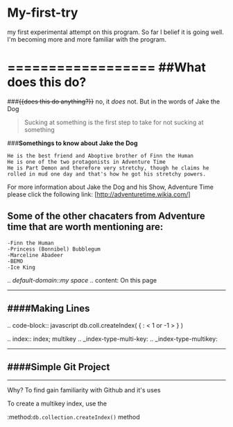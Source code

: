# My-first-try
my first experimental attempt on this program. 
So far I belief it is going well. I'm becoming more and more familiar with the program. 


==================
##What does this do?
==================
###~~{{does this do anything?}}~~ no, it _does_ not. 
But in the words of Jake the Dog 
>Sucking at something is the first step to take for not sucking at something 

###**Somethings to know about Jake the Dog**

```
He is the best friend and Aboptive brother of Finn the Human  
He is one of the two protagonists in Adventure Time 
He is Part Demon and therefore very stretchy, though he claims he rolled in mud one day and that's how he got his stretchy powers. 
```
For more information about Jake the Dog and his Show, Adventure Time please click the following link:
[http://adventuretime.wikia.com/] 

Some of the other chacaters from Adventure time that are worth mentioning are:
------------------------------------------------------------------------------
```
-Finn the Human 
-Princess (Bonnibel) Bubblegum
-Marceline Abadeer
-BEMO
-Ice King
```



.. *default-domain::my space*
.. content: On this page

______________________
####**Making Lines** 
----------------------


.. code-block:: javascript
db.coll.createIndex( { <field>: < 1 or -1 > } )


.. index:: index; multikey
.. _index-type-multi-key:
.. _index-type-multikey:

_________________________
####Simple Git Project 
-------------------------
_________________________

Why? 
  To find gain familiarity with Github and it's uses 
  
  To create a multikey index, use the
 
  :method:`db.collection.createIndex()` method
  
